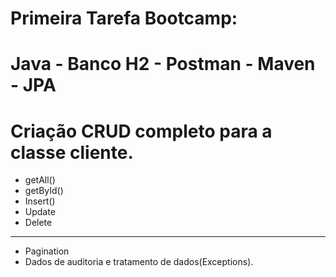 # Primeira Tarefa Bootcamp:

# Java - Banco H2 - Postman - Maven - JPA

# Criação CRUD completo para a classe cliente.

- getAll()
- getById()
- Insert()
- Update
- Delete
----------------------------------------------
- Pagination
- Dados de auditoria
e tratamento de dados(Exceptions).
